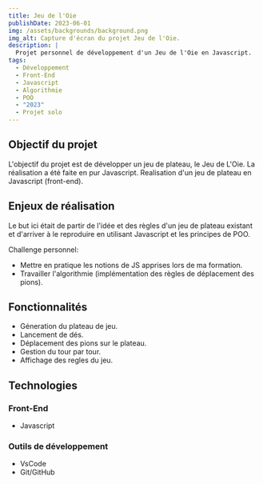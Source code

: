 ```yaml
---
title: Jeu de l'Oie
publishDate: 2023-06-01
img: /assets/backgrounds/background.png
img_alt: Capture d'écran du projet Jeu de l'Oie.
description: |
  Projet personnel de développement d'un Jeu de l'Oie en Javascript.
tags:
  - Développement
  - Front-End
  - Javascript
  - Algorithmie
  - POO
  - "2023"
  - Projet solo
---
```


## Objectif du projet

L'objectif du projet est de développer un jeu de plateau, le Jeu de L'Oie.
La réalisation a été faite en pur Javascript.
Realisation d'un jeu de plateau en Javascript (front-end).

## Enjeux de réalisation

Le but ici était de partir de l'idée et des règles d'un jeu de plateau existant et d'arriver à le reproduire en utilisant Javascript et les principes de POO.

Challenge personnel:

- Mettre en pratique les notions de JS apprises lors de ma formation.
- Travailler l'algorithmie (implémentation des règles de déplacement des pions).

## Fonctionnalités

- Géneration du plateau de jeu.
- Lancement de dés.
- Déplacement des pions sur le plateau.
- Gestion du tour par tour.
- Affichage des regles du jeu.

## Technologies

### Front-End

- Javascript

### Outils de développement

- VsCode
- Git/GitHub

